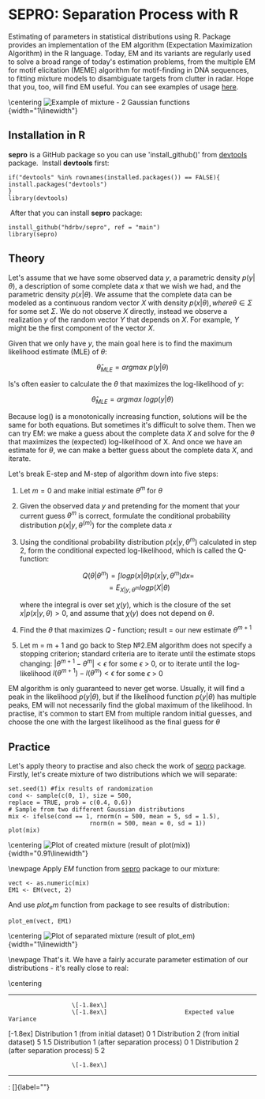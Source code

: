 SEPRO: Separation Process with R
================================

Estimating of parameters in statistical distributions using R. Package
provides an implementation of the EM algorithm (Expectation Maximization
Algorithm) in the R language. Today, EM and its variants are regularly
used to solve a broad range of today's estimation problems, from the
multiple EM for motif elicitation (MEME) algorithm for motif-finding in
DNA sequences, to fitting mixture models to disambiguate targets from
clutter in radar. Hope that you, too, will find EM useful. You can see
examples of usage [here](https://cran.r-project.org/).

\centering
![*Example of mixture - 2 Gaussian
functions*](Graphics/ex1){width="1\linewidth"}

Installation in R
-----------------

**sepro** is a GitHub package so you can use 'install\_github()' from
[devtools](https://cran.r-project.org/web/packages/devtools/index.html)
package.  Install **devtools** first:

    if("devtools" %in% rownames(installed.packages()) == FALSE){
    install.packages("devtools")
    }
    library(devtools)

 After that you can install **sepro** package:

    install_github("hdrbv/sepro", ref = "main")
    library(sepro)

Theory
------

Let's assume that we have some observed data $y$, a parametric density
$p(y|\theta)$, a description of some complete data $x$ that we wish we
had, and the parametric density $p(x|\theta)$. We assume that the
complete data can be modeled as a continuous random vector $X$ with
density $p(x|\theta), where$$\theta \in \Sigma$ for some set $\Sigma$.
We do not observe $X$ directly, instead we observe a realization $y$ of
the random vector $Y$ that depends on $X$. For example, $Y$ might be the
first component of the vector $X$.

Given that we only have $y$, the main goal here is to find the maximum
likelihood estimate (MLE) of $\theta$:

$$\hat{\theta}_{MLE} = argmax\ p(y|\theta)$$

Is's often easier to calculate the $\theta$ that maximizes the
log-likelihood of $y$:

$$\hat{\theta}_{MLE} = argmax\ log p(y|\theta)$$

Because log() is a monotonically increasing function, solutions will be
the same for both equations. But sometimes it's difficult to solve them.
Then we can try EM: we make a guess about the complete data $X$ and
solve for the $\theta$ that maximizes the (expected) log-likelihood of
X. And once we have an estimate for $\theta$, we can make a better guess
about the complete data $X$, and iterate.

Let's break E-step and M-step of algorithm down into five steps:

1.  Let $m = 0$ and make initial estimate $\theta^{m}$ for $\theta$

2.  Given the observed data $y$ and pretending for the moment that your
    current guess $\theta^{m}$ is correct, formulate the conditional
    probability distribution $p(x|y, \theta^(m))$ for the complete data
    $x$

3.  Using the conditional probability distribution $p(x|y, \theta^{m})$
    calculated in step 2, form the conditional expected log-likelihood,
    which is called the Q-function:

    $$Q(\theta | \theta^{m}) = \int logp(x|\theta)p(x|y, \theta^{m})dx =$$
    $$= E_{X|y, \theta^{m}}logp(X|\theta)$$

    where the integral is over set $\chi(y)$, which is the closure of
    the set ${x|p(x|y, \theta)> 0}$, and assume that $\chi(y)$ does not
    depend on $\theta$.

4.  Find the $\theta$ that maximizes $Q$ - function; result = our new
    estimate $\theta^{m+1}$

5.  Let m = m + 1 and go back to Step №2.EM algorithm does not specify a
    stopping criterion; standard criteria are to iterate until the
    estimate stops changing: $|\theta^{m+1} - \theta^{m}| < \epsilon$
    for some $\epsilon$ \> 0, or to iterate until the log-likelihood
    $l(\theta^{m+1}) - l(\theta^{m}) < \epsilon$ for some $\epsilon$ \>
    0

EM algorithm is only guaranteed to never get worse. Usually, it will
find a peak in the likelihood $p(y|\theta)$, but if the likelihood
function $p(y|\theta)$ has multiple peaks, EM will not necessarily find
the global maximum of the likelihood. In practise, it's common to start
EM from multiple random initial guesses, and choose the one with the
largest likelihood as the final guess for $\theta$

Practice
--------

Let's apply theory to practise and also check the work of
[sepro](https://github.com/hdrbv/sepro) package. Firstly, let's create
mixture of two distributions which we will separate:

    set.seed(1) #fix results of randomization
    cond <- sample(c(0, 1), size = 500, 
    replace = TRUE, prob = c(0.4, 0.6))
    # Sample from two different Gaussian distributions
    mix <- ifelse(cond == 1, rnorm(n = 500, mean = 5, sd = 1.5), 
                           rnorm(n = 500, mean = 0, sd = 1))
    plot(mix)

\centering
![*Plot of created mixture (result of
plot(mix))*](Graphics/mix){width="0.91\linewidth"}

\newpage
Apply $EM$ function from [sepro](https://github.com/hdrbv/sepro) package
to our mixture:

    vect <- as.numeric(mix)
    EM1 <- EM(vect, 2)

And use $plot_em$ function from package to see results of distribution:

    plot_em(vect, EM1)

\centering
![*Plot of separated mixture (result of
plot\_em)*](Graphics/plot_em){width="1\linewidth"}

\newpage
That's it. We have a fairly accurate parameter estimation of our
distributions - it's really close to real:

\centering 
  -------------------------------------------------- ---------------- ----------
                      \[-1.8ex\]                                      
                      \[-1.8ex\]                      Expected value   Variance
                                                                      
   \[-1.8ex\] Distribution 1 (from initial dataset)        $0$           $1$
        Distribution 2 (from initial dataset)              $5$          $1.5$
      Distribution 1 (after separation process)            $0$           $1$
      Distribution 2 (after separation process)            $5$           $2$
                                                                      
                      \[-1.8ex\]                                      
  -------------------------------------------------- ---------------- ----------

  : []{label=""}


